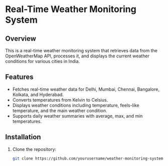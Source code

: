 # Real-Time Weather Monitoring System

## Overview
This is a real-time weather monitoring system that retrieves data from the OpenWeatherMap API, processes it, and displays the current weather conditions for various cities in India.

## Features
- Fetches real-time weather data for Delhi, Mumbai, Chennai, Bangalore, Kolkata, and Hyderabad.
- Converts temperatures from Kelvin to Celsius.
- Displays weather conditions including temperature, feels-like temperature, and the main weather condition.
- Supports daily weather summaries with average, max, and min temperatures.

## Installation

1. Clone the repository:
   ```bash
   git clone https://github.com/yourusername/weather-monitoring-system.git
